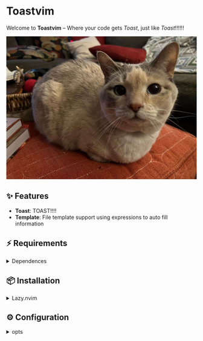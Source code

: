 # Toastvim

Welcome to **Toastvim** – Where your code gets *Toast*, just like *Toast*!!!!!!

![Toast](./toast.jpg)

## ✨ Features

- **Toast**: TOAST!!!!
- **Template**: File template support using expressions to auto fill information

## ⚡️ Requirements

<details>
<summary>Dependences</summary>

- lazy.nvim
- lua
- lua51
- luarocks
- git
- lazygit
- fd
- ripgrep
- fzf
- nodejs
- npm
- curl
- tree-sitter-cli
- tectonic
- ghostscript


</details>

## 📦 Installation

<details><summary>Lazy.nvim</summary>

```lua
return {
  "DanteDogDev/ToastVim",
  import = "toastvim.plugins",

  ---@type ToastVim.Config
  opts = {},
}
```

</details>

## ⚙️ Configuration

<details><summary>opts</summary>

```lua
-- Good Example

---@type ToastVim.Config
opts = {
    -- Gets piped into conform.nvim
    formatters_by_ft = {
        lua = { "stylua" },
    },
    -- Gets piped into nvim-lint
    linters_by_ft = {
    },
    lsp = {
        -- keymaps that will be loaded on lsp attach
        keymaps = {
            { mode = "n", keys = "<leader>ch", action = "<CMD>LspClangdSwitchSourceHeader<CR>", opts = {desc = "Switch to Source Header"}, ft = {"cpp","c"}},
        },
    },
    template = {
        expressions = {
            ["${FILENAME}"] = function() return vim.fn.expand("%:t:r") end,
            ["${DATE}"] = function() return os.date("%d/%m/%y") end,
            ["${AUTHOR}"] = function() return vim.fn.system("git config user.name"):gsub("\n", "") end,
            ["${EMAIL}"] = function() return vim.fn.system("git config user.email"):gsub("\n", "") end,
            ["${PROJECT}"] = function() return vim.fn.system('powershell -Command "Split-Path -Leaf (Get-Location)"'):gsub("\n", "") end,
        },
    },
},
```

</details>
